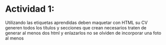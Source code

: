 # Actividad 1:
Utilizando las etiquetas aprendidas deben maquetar con HTML su CV
generen todos los títulos y secciones que crean necesarios
traten de generar al menos dos html y enlazarlos
no se olviden de incorporar una foto al menos
